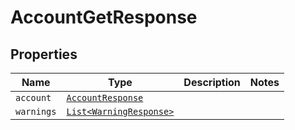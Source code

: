 

# AccountGetResponse



## Properties

Name | Type | Description | Notes
------------ | ------------- | ------------- | -------------
| `account` | [```AccountResponse```](AccountResponse.md) |    |  |
| `warnings` | [```List<WarningResponse>```](WarningResponse.md) |    |  |



